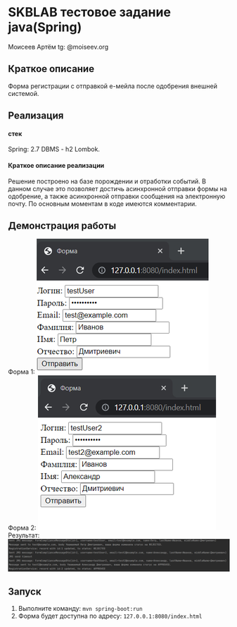 # SKBLAB тестовое задание java(Spring)
Моисеев Артём tg: @moiseev.org

## Краткое описание 
Форма регистрации с отправкой е-мейла после одобрения внешней системой.

## Реализация
#### стек
Spring: 2.7
DBMS - h2
Lombok.
#### Краткое описание реализации
Решение построено на базе порождении и отработки событий. В данном случае это позволяет достичь асинхронной отправки формы на одобрение, а также асинхронной отправки сообщения на электронную почту. 
По основным моментам в коде имеются комментарии.
## Демонстрация работы
Форма 1:
![image](md_images/form1.png)
Форма 2:
![image](md_images/form2.png)
Результат:
![image](md_images/result.png)
## Запуск
1. Выполните команду: `mvn spring-boot:run`
2. Форма будет доступна по адресу: `127.0.0.1:8080/index.html`